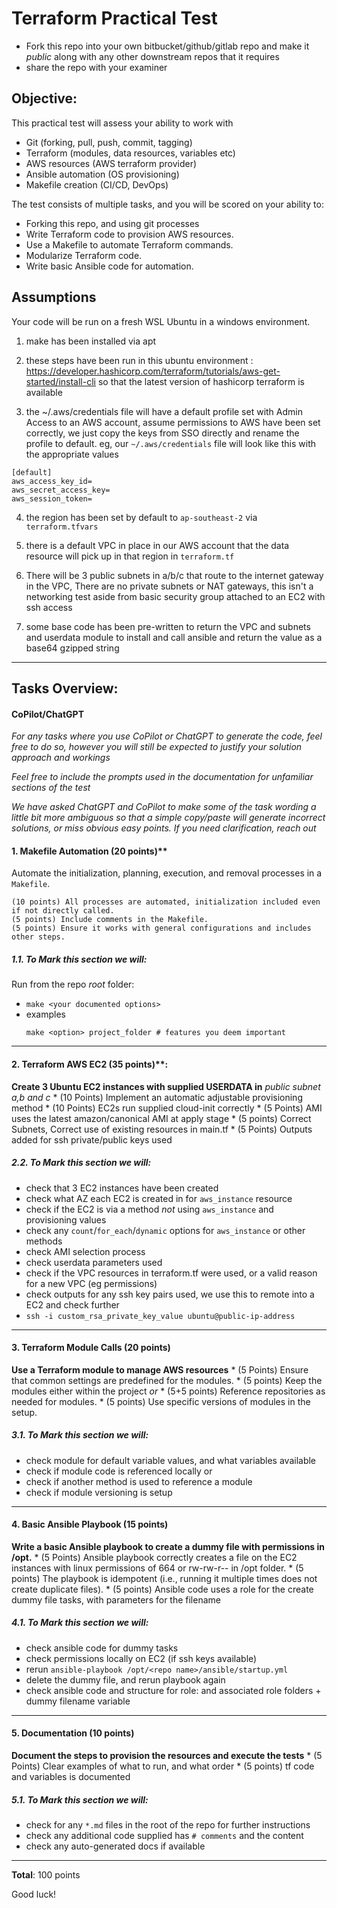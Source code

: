 # Terraform Practical Test

* Fork this repo into your own bitbucket/github/gitlab repo and make it *public* along with any other downstream repos that it requires
* share the repo with your examiner

## Objective:
This practical test will assess your ability to work with 
* Git (forking, pull, push, commit, tagging)
* Terraform (modules, data resources, variables etc)
* AWS resources (AWS terraform provider)
* Ansible automation (OS provisioning)
* Makefile creation (CI/CD, DevOps)
 
The test consists of multiple tasks, and you will be scored on your ability to:

* Forking this repo, and using git processes
* Write Terraform code to provision AWS resources.
* Use a Makefile to automate Terraform commands.
* Modularize Terraform code.
* Write basic Ansible code for automation.


## Assumptions
Your code will be run on a fresh WSL Ubuntu in a windows environment.

1. make has been installed via apt

2. these steps have been run in this ubuntu environment : https://developer.hashicorp.com/terraform/tutorials/aws-get-started/install-cli so that the latest version of hashicorp terraform is available

3. the ~/.aws/credentials file will have a default profile set with Admin Access to an AWS account, assume permissions to AWS have been set correctly, we just copy the keys from SSO directly and rename the profile to default.
eg, our `~/.aws/credentials` file will look like this with the appropriate values

```
[default]
aws_access_key_id=
aws_secret_access_key=
aws_session_token=
```

4. the region has been set by default to `ap-southeast-2` via `terraform.tfvars`

5. there is a default VPC in place in our AWS account that the data resource will pick up in that region in `terraform.tf`

6. There will be 3 public subnets in a/b/c that route to the internet gateway in the VPC, There are no private subnets or NAT gateways, this isn't a networking test aside from basic security group attached to an EC2 with ssh access

7. some base code has been pre-written to return the VPC and subnets and userdata module to install and call ansible and return the value as a base64 gzipped string

---

## Tasks Overview:

#### CoPilot/ChatGPT
*For any tasks where you use CoPilot or ChatGPT to generate the code, feel free to do so, however you will still be expected to justify your solution approach and workings*

*Feel free to include the prompts used in the documentation for unfamiliar sections of the test*

*We have asked ChatGPT and CoPilot to make some of the task wording a little bit more ambiguous so that a simple copy/paste will generate incorrect solutions, or miss obvious easy points. If you need clarification, reach out*

#### 1. Makefile Automation (20 points)**

Automate the initialization, planning, execution, and removal processes in a `Makefile`.

    (10 points) All processes are automated, initialization included even if not directly called.
    (5 points) Include comments in the Makefile.
    (5 points) Ensure it works with general configurations and includes other steps.

##### 1.1. To Mark this section we will:
Run from the repo *root* folder:
  * `make <your documented options>`
  * examples
    ```
    make <option> project_folder # features you deem important
    ```

---
#### 2. Terraform AWS EC2 (35 points)**: 
**Create 3 Ubuntu EC2 instances with supplied USERDATA in** *public subnet a,b and c*
    * (10 Points) Implement an automatic adjustable provisioning method
    * (10 Points) EC2s run supplied cloud-init correctly
    * (5  Points) AMI uses the latest amazon/canonical AMI at apply stage
    * (5  points) Correct Subnets, Correct use of existing resources in main.tf
    * (5  Points) Outputs added for ssh private/public keys used

##### 2.2. To Mark this section we will:
  * check that 3 EC2 instances have been created
  * check what AZ each EC2 is created in for `aws_instance` resource
  * check if the EC2 is via a method *not* using `aws_instance` and provisioning values
  * check any `count`/`for_each`/`dynamic` options for `aws_instance` or other methods
  * check AMI selection process
  * check userdata parameters used
  * check if the VPC resources in terraform.tf were used, or a valid reason for a new VPC (eg permissions)
  * check outputs for any ssh key pairs used, we use this to remote into a EC2 and check further
  * `ssh -i custom_rsa_private_key_value ubuntu@public-ip-address`

---
#### 3. **Terraform Module Calls (20 points)**
**Use a Terraform module to manage AWS resources**
    * (5 Points) Ensure that common settings are predefined for the modules.
    * (5 points) Keep the modules either within the project *or*
    * (5+5 points) Reference repositories as needed for modules. 
    * (5 points) Use specific versions of modules in the setup.

##### 3.1. To Mark this section we will:
  * check module for default variable values, and what variables available
  * check if module code is referenced locally or 
  * check if another method is used to reference a module
  * check if module versioning is setup

---

#### 4. **Basic Ansible Playbook (15 points)**
**Write a basic Ansible playbook to create a dummy file with permissions in /opt.**
    * (5 Points) Ansible playbook correctly creates a file on the EC2 instances with linux permissions of 664 or rw-rw-r-- in /opt folder.
    * (5 points) The playbook is idempotent (i.e., running it multiple times does not create duplicate files).
    * (5 points) Ansible code uses a role for the create dummy file tasks, with parameters for the filename

##### 4.1. To Mark this section we will:
  * check ansible code for dummy tasks
  * check permissions locally on EC2 (if ssh keys available)
  * rerun `ansible-playbook /opt/<repo name>/ansible/startup.yml`
  * delete the dummy file, and rerun playbook again
  * check ansible code and structure for role: and associated role folders + dummy filename variable

---

#### 5. **Documentation (10 points)**
**Document the steps to provision the resources and execute the tests**
    * (5 Points) Clear examples of what to run, and what order
    * (5 points) tf code and variables is documented

##### 5.1. To Mark this section we will:
  * check for any `*.md` files in the root of the repo for further instructions
  * check any additional code supplied has `# comments` and the content
  * check any auto-generated docs if available

---


**Total**: 100 points

Good luck!
